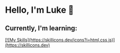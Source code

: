 <h1> Hello, I'm Luke 👋</h1>

<h2> Currently, I'm learning:</h2>

<a href="https://skillicons.dev" rel="nofollow">
[![My Skills](https://skillicons.dev/icons?i=html,css,js)](https://skillicons.dev)


